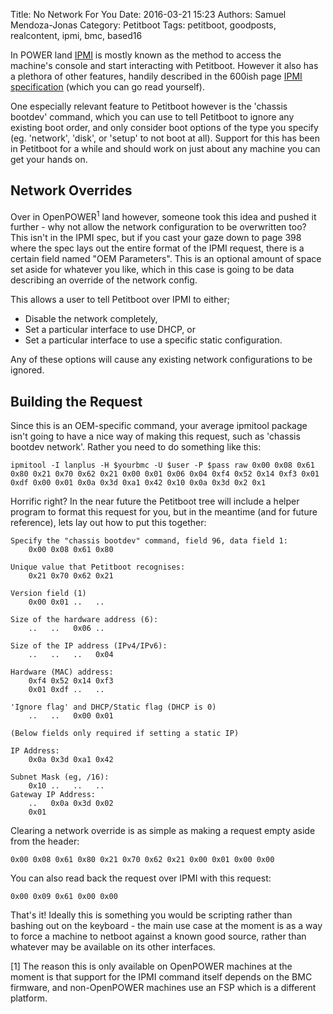 Title: No Network For You
Date: 2016-03-21 15:23
Authors: Samuel Mendoza-Jonas
Category: Petitboot
Tags: petitboot, goodposts, realcontent, ipmi, bmc, based16

In POWER land [IPMI](https://en.wikipedia.org/wiki/Intelligent_Platform_Management_Interface) is mostly known as the method to access the machine's console and start interacting with Petitboot. However it also has a plethora of other features, handily described in the 600ish page [IPMI specification](http://www.intel.com/content/www/us/en/servers/ipmi/ipmi-second-gen-interface-spec-v2-rev1-1.html) (which you can go read yourself).

One especially relevant feature to Petitboot however is the 'chassis bootdev' command, which you can use to tell Petitboot to ignore any existing boot order, and only consider boot options of the type you specify (eg. 'network', 'disk', or 'setup' to not boot at all). Support for this has been in Petitboot for a while and should work on just about any machine you can get your hands on.

Network Overrides
-----------------

Over in OpenPOWER<sup>1</sup> land however, someone took this idea and pushed it further - why not allow the network configuration to be overwritten too? This isn't in the IPMI spec, but if you cast your gaze down to page 398 where the spec lays out the entire format of the IPMI request, there is a certain field named "OEM Parameters". This is an optional amount of space set aside for whatever you like, which in this case is going to be data describing an override of the network config.

This allows a user to tell Petitboot over IPMI to either;

- Disable the network completely,
- Set a particular interface to use DHCP, or
- Set a particular interface to use a specific static configuration.

Any of these options will cause any existing network configurations to be ignored.

Building the Request
--------------------
Since this is an OEM-specific command, your average ipmitool package isn't going to have a nice way of making this request, such as 'chassis bootdev network'. Rather you need to do something like this:

```
ipmitool -I lanplus -H $yourbmc -U $user -P $pass raw 0x00 0x08 0x61 0x80 0x21 0x70 0x62 0x21 0x00 0x01 0x06 0x04 0xf4 0x52 0x14 0xf3 0x01 0xdf 0x00 0x01 0x0a 0x3d 0xa1 0x42 0x10 0x0a 0x3d 0x2 0x1
```

Horrific right? In the near future the Petitboot tree will include a helper program to format this request for you, but in the meantime (and for future reference), lets lay out how to put this together:

```
Specify the "chassis bootdev" command, field 96, data field 1:
	0x00 0x08 0x61 0x80

Unique value that Petitboot recognises:
	0x21 0x70 0x62 0x21

Version field (1)
	0x00 0x01 ..   ..

Size of the hardware address (6):
	..   ..	  0x06 ..

Size of the IP address (IPv4/IPv6):
	..   ..	  ..   0x04

Hardware (MAC) address:
	0xf4 0x52 0x14 0xf3
	0x01 0xdf ..   ..

'Ignore flag' and DHCP/Static flag (DHCP is 0)
	..   ..	  0x00 0x01

(Below fields only required if setting a static IP)

IP Address:
	0x0a 0x3d 0xa1 0x42

Subnet Mask (eg, /16):
	0x10 ..   ..   ..
Gateway IP Address:
	..   0x0a 0x3d 0x02
	0x01
```

Clearing a network override is as simple as making a request empty aside from the header:
```
0x00 0x08 0x61 0x80 0x21 0x70 0x62 0x21 0x00 0x01 0x00 0x00
```

You can also read back the request over IPMI with this request:
```
0x00 0x09 0x61 0x00 0x00
```


That's it! Ideally this is something you would be scripting rather than bashing out on the keyboard - the main use case at the moment is as a way to force a machine to netboot against a known good source, rather than whatever may be available on its other interfaces.


[1] The reason this is only available on OpenPOWER machines at the moment is that support for the IPMI command itself depends on the BMC firmware, and non-OpenPOWER machines use an FSP which is a different platform.
